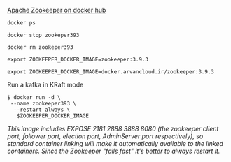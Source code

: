 [Apache Zookeeper on docker hub](https://hub.docker.com/_/zookeeper)

```shell
docker ps
```

```shell
docker stop zookeper393
```

```shell
docker rm zookeper393
```
```shell
export ZOOKEEPER_DOCKER_IMAGE=zookeeper:3.9.3
```

```shell
export ZOOKEEPER_DOCKER_IMAGE=docker.arvancloud.ir/zookeeper:3.9.3
```

Run a kafka in KRaft mode
```shell
$ docker run -d \
 --name zookeeper393 \
  --restart always \
   $ZOOKEEPER_DOCKER_IMAGE
```

_This image includes EXPOSE 2181 2888 3888 8080 
(the zookeeper client port, follower port, election port, AdminServer port respectively),
so standard container linking will make it automatically available to the linked containers.
Since the Zookeeper "fails fast" it's better to always restart it._
